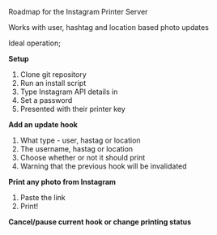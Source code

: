Roadmap for the Instagram Printer Server

Works with user, hashtag and location based photo updates

Ideal operation;

**Setup**

1. Clone git repository
2. Run an install script
3. Type Instagram API details in
4. Set a password 
5. Presented with their printer key

**Add an update hook**

1. What type - user, hastag or location
2. The username, hastag or location
3. Choose whether or not it should print
4. Warning that the previous hook will be invalidated

**Print any photo from Instagram** 

1. Paste the link
2. Print!

**Cancel/pause current hook or change printing status**

